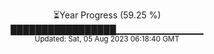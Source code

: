 <p align="center">
⏳Year Progress (59.25 %) <br>
█████████████████▁▁▁▁▁▁▁▁▁▁▁▁▁ <br>
<sub>Updated: Sat, 05 Aug 2023 06:18:40 GMT</sub>
</p>

